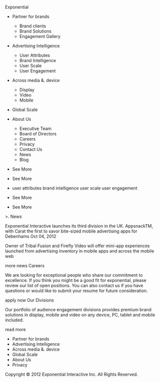Exponential

*   Partner for brands
    *   Brand clients
    *   Brand Solutions
    *   Engagement Gallery
*   Advertising Intelligence
    *   User Attributes
    *   Brand Intelligence
    *   User Scale
    *   User Engagement
*   Across media &. device
    *   Display
    *   Video
    *   Mobile
*   Global Scale
*   About Us
    *   Executive Team
    *   Board of Directors
    *   Careers
    *   Privacy
    *   Contact Us
    *   News
    *   Blog

*   See More
    
*   See More
*   user attributes brand intelligence user scale user engagement
    
*   See More
*   See More
    

\>. News

Exponential Interactive launches its third division in the UK. AppsnackTM, with Carat the first to savor bite-sized mobile advertising apps for Debenhams Oct 04, 2012

Owner of Tribal Fusion and Firefly Video will offer mini-app experiences launched from advertising inventory in mobile apps and across the mobile web

more news Careers

We are looking for exceptional people who share our commitment to excellence. If you think you might be a good fit for exponential, please review our list of open positions. You can also contact us if you have questions or would like to submit your resume for future consideration.

apply now Our Divisions

Our portfolio of audience engagement divisions provides premium brand solutions in display, mobile and video on any device, PC, tablet and mobile included.

read more

*   Partner for brands
*   Advertising Intelligence
*   Across media &. device
*   Global Scale
*   About Us
*   Privacy

Copyright © 2012 Exponential Interactive Inc. All Rights Reserved.